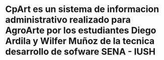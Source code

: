 # CpArt es un sistema de informacion administrativo realizado para AgroArte por los estudiantes Diego Ardila y Wilfer Muñoz de la tecnica desarrollo de sofware SENA - IUSH

